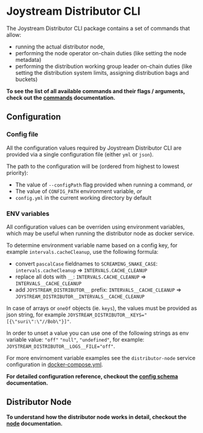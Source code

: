 # Joystream Distributor CLI

The Joystream Distributor CLI package contains a set of commands that allow:
- running the actual distributor node,
- performing the node operator on-chain duties (like setting the node metadata)
- performing the distribution working group leader on-chain duties (like setting the distribution system limits, assigning distribution bags and buckets)

**To see the list of all available commands and their flags / arguments, check out the [commands](docs/commands/index.md) documentation.**

## Configuration

### Config file

All the configuration values required by Joystream Distributor CLI are provided via a single configuration file (either `yml` or `json`).

The path to the configuration will be (ordered from highest to lowest priority):
- The value of `--configPath` flag provided when running a command, _or_
- The value of `CONFIG_PATH` environment variable, _or_
- `config.yml` in the current working directory by default

### ENV variables

All configuration values can be overriden using environment variables, which may be useful when running the distributor node as docker service.

To determine environment variable name based on a config key, for example `intervals.cacheCleanup`, use the following formula:
- convert `pascalCase` fieldnames to `SCREAMING_SNAKE_CASE`: `intervals.cacheCleanup` => `INTERVALS.CACHE_CLEANUP`
- replace all dots with `__`: `INTERVALS.CACHE_CLEANUP` => `INTERVALS__CACHE_CLEANUP`
- add `JOYSTREAM_DISTRIBUTOR__` prefix: `INTERVALS__CACHE_CLEANUP` => `JOYSTREAM_DISTRIBUTOR__INTERVALS__CACHE_CLEANUP`

In case of arrays or `oneOf` objects (ie. `keys`), the values must be provided as json string, for example `JOYSTREAM_DISTRIBUTOR__KEYS="[{\"suri\":\"//Bob\"}]"`.

In order to unset a value you can use one of the following strings as env variable value: `"off"` `"null"`, `"undefined"`, for example: `JOYSTREAM_DISTRIBUTOR__LOGS__FILE="off"`.

For more envirnoment variable examples see the `distributor-node` service configuration in [docker-compose.yml](../docker-compose.yml).

**For detailed configuration reference, checkout the [config schema](docs/schema/definition.md) documentation.**

## Distributor Node

**To understand how the distributor node works in detail, checkout the [node](docs/node/index.md) documentation.**
